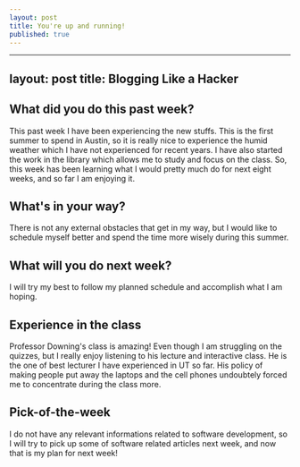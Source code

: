 ```yaml
---
layout: post
title: You're up and running!
published: true
---
```

---
layout: post
title: Blogging Like a Hacker
---

## What did you do this past week?
This past week I have been experiencing the new stuffs. This is the first summer to spend in Austin, so it is really nice to experience the humid weather which I have not experienced for recent years. I have also started the work in the library which allows me to study and focus on the class. So, this week has been learning what I would pretty much do for next eight weeks, and so far I am enjoying it.
    
## What's in your way?
There is not any external obstacles that get in my way, but I would like to schedule myself better and spend the time more wisely during this summer.
    
## What will you do next week?
 I will try my best to follow my planned schedule and accomplish what I am hoping.

## Experience in the class
Professor Downing's class is amazing! Even though I am struggling on the quizzes, but I really enjoy listening to his lecture and interactive class. He is the one of best lecturer I have experienced in UT so far. His policy of making people put away the laptops and the cell phones undoubtely forced me to concentrate during the class more.
    
## Pick-of-the-week
I do not have any relevant informations related to software development, so I will try to pick up some of software related articles next week, and now that is my plan for next week!
